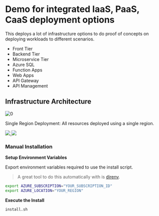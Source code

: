 # Demo for integrated IaaS, PaaS, CaaS deployment options

This deploys a lot of infrastructure options to do proof of concepts on deploying workloads to different scenarios.

- Front Tier
- Backend Tier
- Microservice Tier
- Azure SQL
- Function Apps
- Web Apps
- API Gateway
- API Management

 ## Infrastructure Architecture

![[0]][0]


Single Region Deployment:  All resources deployed using a single region.

<a href="https://portal.azure.com/#create/Microsoft.Template/uri/https%3A%2F%2Fraw.githubusercontent.com%2Fdanielscholl%2Fazure-ipc-arch%2Fmaster%2Fazuredeploy.json" target="_blank">
    <img src="http://azuredeploy.net/deploybutton.png"/>
</a>
<a href="http://armviz.io/#/?load=https%3A%2F%2Fraw.githubusercontent.com%2Fdanielscholl%2Fazure-ipc-arch%2Fmaster%2Fazuredeploy.json" target="_blank">
    <img src="http://armviz.io/visualizebutton.png"/>
</a>

 ### Manual Installation

__Setup Environment Variables__

Export environment variables required to use the install script.

>A great tool to do this automatically with is [direnv](https://direnv.net/).

```bash
export AZURE_SUBSCRIPTION="YOUR_SUBSCRIPTION_ID"
export AZURE_LOCATION="YOUR_REGION"
```

__Execute the Install__

```bash
install.sh
```



[0]: ./diagrams/architecture.png "Architecture Diagram"